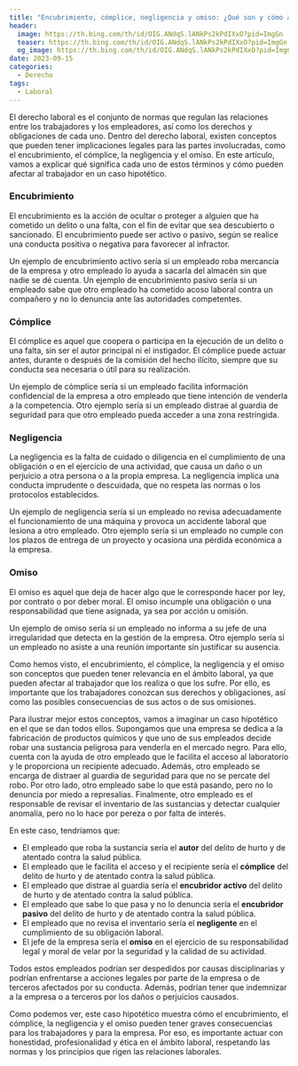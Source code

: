 ```yaml
---
title: "Encubrimiento, cómplice, negligencia y omiso: ¿Qué son y cómo afectan al trabajador?"
header:
  image: https://th.bing.com/th/id/OIG.ANdqS.lANkPs2kPdIXxO?pid=ImgGn
  teaser: https://th.bing.com/th/id/OIG.ANdqS.lANkPs2kPdIXxO?pid=ImgGn
  og_image: https://th.bing.com/th/id/OIG.ANdqS.lANkPs2kPdIXxO?pid=ImgGn
date: 2023-09-15
categories:
  - Derecho
tags:
  - Laboral
---
```


El derecho laboral es el conjunto de normas que regulan las relaciones entre los trabajadores y los empleadores, así como los derechos y obligaciones de cada uno. Dentro del derecho laboral, existen conceptos que pueden tener implicaciones legales para las partes involucradas, como el encubrimiento, el cómplice, la negligencia y el omiso. En este artículo, vamos a explicar qué significa cada uno de estos términos y cómo pueden afectar al trabajador en un caso hipotético.

### Encubrimiento

El encubrimiento es la acción de ocultar o proteger a alguien que ha cometido un delito o una falta, con el fin de evitar que sea descubierto o sancionado. El encubrimiento puede ser activo o pasivo, según se realice una conducta positiva o negativa para favorecer al infractor.

Un ejemplo de encubrimiento activo sería si un empleado roba mercancía de la empresa y otro empleado lo ayuda a sacarla del almacén sin que nadie se dé cuenta. Un ejemplo de encubrimiento pasivo sería si un empleado sabe que otro empleado ha cometido acoso laboral contra un compañero y no lo denuncia ante las autoridades competentes.

### Cómplice

El cómplice es aquel que coopera o participa en la ejecución de un delito o una falta, sin ser el autor principal ni el instigador. El cómplice puede actuar antes, durante o después de la comisión del hecho ilícito, siempre que su conducta sea necesaria o útil para su realización.

Un ejemplo de cómplice sería si un empleado facilita información confidencial de la empresa a otro empleado que tiene intención de venderla a la competencia. Otro ejemplo sería si un empleado distrae al guardia de seguridad para que otro empleado pueda acceder a una zona restringida.


### Negligencia

La negligencia es la falta de cuidado o diligencia en el cumplimiento de una obligación o en el ejercicio de una actividad, que causa un daño o un perjuicio a otra persona o a la propia empresa. La negligencia implica una conducta imprudente o descuidada, que no respeta las normas o los protocolos establecidos.

Un ejemplo de negligencia sería si un empleado no revisa adecuadamente el funcionamiento de una máquina y provoca un accidente laboral que lesiona a otro empleado. Otro ejemplo sería si un empleado no cumple con los plazos de entrega de un proyecto y ocasiona una pérdida económica a la empresa.


### Omiso

El omiso es aquel que deja de hacer algo que le corresponde hacer por ley, por contrato o por deber moral. El omiso incumple una obligación o una responsabilidad que tiene asignada, ya sea por acción u omisión.

Un ejemplo de omiso sería si un empleado no informa a su jefe de una irregularidad que detecta en la gestión de la empresa. Otro ejemplo sería si un empleado no asiste a una reunión importante sin justificar su ausencia.


Como hemos visto, el encubrimiento, el cómplice, la negligencia y el omiso son conceptos que pueden tener relevancia en el ámbito laboral, ya que pueden afectar al trabajador que los realiza o que los sufre. Por ello, es importante que los trabajadores conozcan sus derechos y obligaciones, así como las posibles consecuencias de sus actos o de sus omisiones.

Para ilustrar mejor estos conceptos, vamos a imaginar un caso hipotético en el que se dan todos ellos. Supongamos que una empresa se dedica a la fabricación de productos químicos y que uno de sus empleados decide robar una sustancia peligrosa para venderla en el mercado negro. Para ello, cuenta con la ayuda de otro empleado que le facilita el acceso al laboratorio y le proporciona un recipiente adecuado. Además, otro empleado se encarga de distraer al guardia de seguridad para que no se percate del robo. Por otro lado, otro empleado sabe lo que está pasando, pero no lo denuncia por miedo a represalias. Finalmente, otro empleado es el responsable de revisar el inventario de las sustancias y detectar cualquier anomalía, pero no lo hace por pereza o por falta de interés.

En este caso, tendríamos que:

- El empleado que roba la sustancia sería el **autor** del delito de hurto y de atentado contra la salud pública.
- El empleado que le facilita el acceso y el recipiente sería el **cómplice** del delito de hurto y de atentado contra la salud pública.
- El empleado que distrae al guardia sería el **encubridor activo** del delito de hurto y de atentado contra la salud pública.
- El empleado que sabe lo que pasa y no lo denuncia sería el **encubridor pasivo** del delito de hurto y de atentado contra la salud pública.
- El empleado que no revisa el inventario sería el **negligente** en el cumplimiento de su obligación laboral.
- El jefe de la empresa sería el **omiso** en el ejercicio de su responsabilidad legal y moral de velar por la seguridad y la calidad de su actividad.

Todos estos empleados podrían ser despedidos por causas disciplinarias y podrían enfrentarse a acciones legales por parte de la empresa o de terceros afectados por su conducta. Además, podrían tener que indemnizar a la empresa o a terceros por los daños o perjuicios causados.

Como podemos ver, este caso hipotético muestra cómo el encubrimiento, el cómplice, la negligencia y el omiso pueden tener graves consecuencias para los trabajadores y para la empresa. Por eso, es importante actuar con honestidad, profesionalidad y ética en el ámbito laboral, respetando las normas y los principios que rigen las relaciones laborales.

